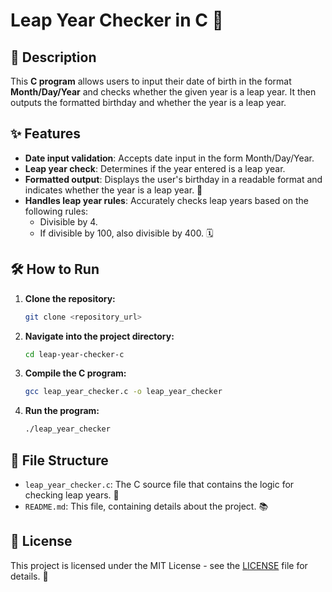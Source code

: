 # Leap Year Checker in C 🌱

## 📌 Description

This **C program** allows users to input their date of birth in the format **Month/Day/Year** and checks whether the given year is a leap year. It then outputs the formatted birthday and whether the year is a leap year.

## ✨ Features
- **Date input validation**: Accepts date input in the form Month/Day/Year.
- **Leap year check**: Determines if the year entered is a leap year.
- **Formatted output**: Displays the user's birthday in a readable format and indicates whether the year is a leap year. 🎉
- **Handles leap year rules**: Accurately checks leap years based on the following rules:
  - Divisible by 4.
  - If divisible by 100, also divisible by 400. 🗓️

## 🛠️ How to Run

1. **Clone the repository:**
    ```bash
    git clone <repository_url>
    ```

2. **Navigate into the project directory:**
    ```bash
    cd leap-year-checker-c
    ```

3. **Compile the C program:**
    ```bash
    gcc leap_year_checker.c -o leap_year_checker
    ```

4. **Run the program:**
    ```bash
    ./leap_year_checker
    ```

## 📂 File Structure

- `leap_year_checker.c`: The C source file that contains the logic for checking leap years. 🌟
- `README.md`: This file, containing details about the project. 📚

## 📜 License

This project is licensed under the MIT License - see the [LICENSE](LICENSE) file for details. 📝
